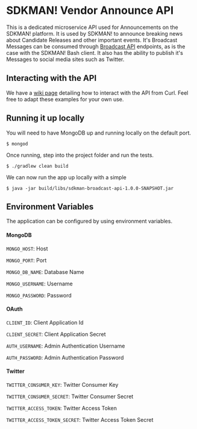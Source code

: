 # SDKMAN! Vendor Announce API

This is a dedicated microservice API used for Announcements on the SDKMAN! platform. It is used by SDKMAN! to announce breaking
news about Candidate Releases and other important events. It's Broadcast Messages can be consumed through [Broadcast API](https://github.com/sdkman/sdkman-broadcast-api)
endpoints, as is the case with the SDKMAN! Bash client. It also has the ability to publish it's Messages to social media
sites such as Twitter.

## Interacting with the API

We have a [wiki page](https://github.com/sdkman/sdkman-announce/wiki/Public-Interface) detailing how to interact with
the API from Curl. Feel free to adapt these examples for your own use.

## Running it up locally

You will need to have MongoDB up and running locally on the default port.

    $ mongod

Once running, step into the project folder and run the tests.
 
    $ ./gradlew clean build

We can now run the app up locally with a simple

    $ java -jar build/libs/sdkman-broadcast-api-1.0.0-SNAPSHOT.jar

## Environment Variables

The application can be configured by using environment variables.

#### MongoDB

`MONGO_HOST`: Host

`MONGO_PORT`: Port

`MONGO_DB_NAME`: Database Name

`MONGO_USERNAME`: Username

`MONGO_PASSWORD`: Password

#### OAuth

`CLIENT_ID`: Client Application Id

`CLIENT_SECRET`: Client Application Secret

`AUTH_USERNAME`: Admin Authentication Username

`AUTH_PASSWORD`: Admin Authentication Password

#### Twitter

`TWITTER_CONSUMER_KEY`: Twitter Consumer Key

`TWITTER_CONSUMER_SECRET`: Twitter Consumer Secret

`TWITTER_ACCESS_TOKEN`: Twitter Access Token

`TWITTER_ACCESS_TOKEN_SECRET`: Twitter Access Token Secret
